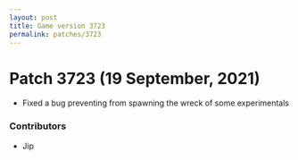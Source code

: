 ```yaml
---
layout: post
title: Game version 3723
permalink: patches/3723
---
```


# Patch 3723 (19 September, 2021)

- Fixed a bug preventing from spawning the wreck of some experimentals

### Contributors

- Jip
